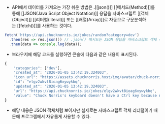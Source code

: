 - API에서 데이터를 가져오는 가장 쉬운 방법은 .[[json()]] [[메서드(Method)]]를 통해 [[JSON(Java Script Object Notation)]] 응답을 자바스크립트 [[객체(Object)]] [[리터럴(literal)]] 또는 [[배열(Array)]]로 자동으로 구문분석하는 [[fetch()]]를 사용하는 것이다.

```js
fetch('https://api.chucknorris.io/jokes/random?category=dev')
  .then(res => res.json()) // .json() 메서드는 JSON 응답을 자바스크립트 객체 리터럴로 구문분석합
  .then(data => console.log(data));
```

- 브라우저에 해당 코드를 실행하면 콘솔에 다음과 같은 내용이 표시된다.

```js
{
    "categories": ["dev"],
    "created_at": "2020-01-05 13:42:19.324003",
    "icon_url": "https://assets.chucknorris.host/img/avatar/chuck-norris.png",
    "id": "elgv2wkvt8ioag6xywykbq",
    "updated_at": "2020-01-05 13:42:19.324003",
    "url": "https://api.chucknorris.io/jokes/elgv2wkvt8ioag6xywykbq",
    "value": "Chuck Norris's keyboard doesn't have a Ctrl key because nothing controls Chuck Norris."
}
```

- 해당 내용은 JSON 객체처럼 보이지만 실제로는 자바스크립트 객체 리터럴이기 때문에 프로그램에서 자유롭게 사용할 수 있다.
